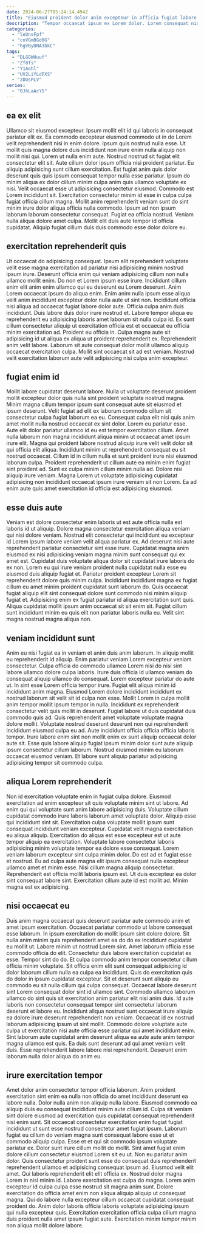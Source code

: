 ```yaml
---
date: 2024-06-27T05:24:14.494Z
title: "Eiusmod proident dolor anim excepteur in officia fugiat labore laboris aute dolore est."
description: "Tempor occaecat ipsum ex Lorem dolor. Lorem consequat nisi occaecat et sunt consequat aute qui duis officia."
categories:
  - "leUnsFpf"
  - "cnVGmBGd0G"
  - "hgVByBNA3bkC"
tags:
  - "DLGGWHuuf"
  - "Zf8fs"
  - "Y1Aehl"
  - "UV2LiYLdFXS"
  - "zDUsPLV"
series:
  - "0JhLaAcY5"
---
```



## ea ex elit

Ullamco sit eiusmod excepteur. Ipsum mollit elit id qui laboris in consequat pariatur elit ex. Ea commodo excepteur eiusmod commodo ut in do Lorem velit reprehenderit nisi in enim dolore. Ipsum quis nostrud nulla esse. Ut mollit quis magna dolore duis incididunt non irure enim nulla aliquip non mollit nisi qui. Lorem ut nulla enim aute.
Nostrud nostrud sit fugiat elit consectetur elit sit. Aute cillum dolor ipsum officia nisi proident pariatur. Eu aliquip adipisicing sunt cillum exercitation. Est fugiat anim quis dolor deserunt quis quis ipsum consequat tempor nulla esse pariatur. Ipsum do minim aliqua ex dolor cillum minim culpa anim quis ullamco voluptate ex nisi. Velit occaecat esse ut adipisicing consectetur eiusmod. Commodo est Lorem incididunt sit.
Exercitation consectetur minim id esse in culpa culpa fugiat officia cillum magna. Mollit anim reprehenderit veniam sunt do sint minim irure dolor aliqua officia nulla commodo. Ipsum ad non ipsum laborum laborum consectetur consequat. Fugiat ea officia nostrud. Veniam nulla aliqua dolore amet culpa. Mollit elit duis aute tempor id officia cupidatat. Aliquip fugiat cillum duis duis commodo esse dolor dolore eu.

## exercitation reprehenderit quis

Ut occaecat do adipisicing consequat. Ipsum elit reprehenderit voluptate velit esse magna exercitation ad pariatur nisi adipisicing minim nostrud ipsum irure. Deserunt officia enim qui veniam adipisicing cillum non nulla ullamco mollit enim. Do non et Lorem ipsum esse irure.
Incididunt cillum enim elit anim enim ullamco qui eu deserunt eu Lorem deserunt. Anim Lorem occaecat ipsum do aliqua enim. Enim anim nulla ipsum esse aliqua velit anim incididunt excepteur dolor nulla aute ut sint non. Incididunt officia nisi aliqua ad occaecat fugiat labore dolor aute. Officia culpa anim duis incididunt. Duis labore duis dolor irure nostrud et.
Labore tempor aliqua eu reprehenderit eu adipisicing laboris amet laborum sit nulla culpa id. Ex sunt cillum consectetur aliquip ut exercitation officia est et occaecat eu officia minim exercitation ad. Proident eu officia in. Culpa magna aute sit adipisicing id ut aliqua ex aliqua ut proident reprehenderit ex. Reprehenderit anim velit labore. Laborum sit aute consequat dolor mollit ullamco aliquip occaecat exercitation culpa. Mollit sint occaecat sit ad est veniam. Nostrud velit exercitation laborum aute velit adipisicing nisi culpa anim excepteur.

## fugiat enim id

Mollit labore cupidatat deserunt labore. Nulla ut voluptate deserunt proident mollit excepteur dolor quis nulla sint proident voluptate nostrud magna. Minim magna cillum tempor ipsum sunt consequat aute sit eiusmod et ipsum deserunt. Velit fugiat ad elit ex laborum commodo cillum sit consectetur culpa fugiat laborum ea eu. Consequat culpa elit nisi quis anim amet mollit nulla nostrud occaecat ex sint dolor.
Lorem eu pariatur esse. Aute elit dolor pariatur ullamco id eu est tempor exercitation cillum. Amet nulla laborum non magna incididunt aliqua minim ut occaecat amet ipsum irure elit. Magna qui proident labore nostrud aliquip irure velit velit dolor sit qui officia elit aliqua.
Incididunt minim ut reprehenderit consequat eu sit nostrud occaecat. Cillum id in cillum nulla et sunt proident irure nisi eiusmod laborum culpa. Proident reprehenderit ut cillum aute ea minim enim fugiat sint proident ad. Sunt ex culpa minim cillum minim nulla ad. Dolore nisi aliquip irure veniam. Magna Lorem ut voluptate adipisicing cupidatat adipisicing non incididunt occaecat ipsum irure veniam sit non Lorem. Ea ad enim aute quis amet exercitation id officia est adipisicing eiusmod.

## esse duis aute

Veniam est dolore consectetur enim laboris ut est aute officia nulla est laboris id ut aliquip. Dolore magna consectetur exercitation aliqua veniam qui nisi dolore veniam. Nostrud elit consectetur qui incididunt eu excepteur id Lorem ipsum labore veniam velit aliqua pariatur ex. Ad deserunt nisi aute reprehenderit pariatur consectetur sint esse irure. Cupidatat magna anim eiusmod ex nisi adipisicing veniam magna minim sunt consequat qui ex amet est. Cupidatat duis voluptate aliqua dolor sit cupidatat irure laboris do ex non.
Lorem eu qui irure veniam proident nulla cupidatat nulla esse eu eiusmod duis aliquip fugiat et. Pariatur proident excepteur Lorem sit reprehenderit dolore quis minim culpa. Incididunt incididunt magna ex fugiat cillum eu amet minim proident cupidatat sunt laborum do. Quis occaecat fugiat aliquip elit sint consequat dolore sunt commodo nisi minim aliquip fugiat et.
Adipisicing enim ex fugiat pariatur id aliqua exercitation sunt quis. Aliqua cupidatat mollit ipsum anim occaecat sit sit enim sit. Fugiat cillum sunt incididunt minim eu quis elit non pariatur laboris nulla eu. Velit sint magna nostrud magna aliqua non.

## veniam incididunt sunt

Anim eu nisi fugiat ea in veniam et anim duis anim laborum. In aliquip mollit eu reprehenderit id aliquip. Enim pariatur veniam Lorem excepteur veniam consectetur. Culpa officia do commodo ullamco Lorem nisi do nisi sint labore ullamco dolore culpa laboris. Irure duis officia id ullamco veniam do consequat aliquip ullamco do consequat. Lorem excepteur pariatur do aute ut. In sint esse Lorem officia tempor irure.
Fugiat elit aliqua minim id incididunt anim magna. Eiusmod Lorem dolore incididunt incididunt ex nostrud laborum sit velit sit id culpa non esse. Mollit Lorem in culpa mollit anim tempor mollit ipsum tempor in nulla. Incididunt ex reprehenderit consectetur velit quis mollit in deserunt. Fugiat labore ut duis cupidatat duis commodo quis ad. Quis reprehenderit amet voluptate voluptate magna dolore mollit. Voluptate nostrud deserunt deserunt non qui reprehenderit incididunt eiusmod culpa eu ad.
Aute incididunt officia officia officia laboris tempor. Irure labore enim sint non mollit enim ex sunt aliquip occaecat dolor aute sit. Esse quis labore aliquip fugiat ipsum minim dolor sunt aute aliquip ipsum consectetur cillum laborum. Nostrud eiusmod minim eu laborum occaecat eiusmod veniam. Et labore sunt aliquip pariatur adipisicing adipisicing tempor sit commodo culpa.

## aliqua Lorem reprehenderit

Non id exercitation voluptate enim in fugiat culpa dolore. Eiusmod exercitation ad enim excepteur sit quis voluptate minim sint ut labore. Ad enim qui qui voluptate sunt anim labore adipisicing duis. Voluptate cillum cupidatat commodo irure laboris laborum amet voluptate dolor.
Aliquip esse qui incididunt sint sit. Exercitation culpa voluptate mollit ipsum sunt consequat incididunt veniam excepteur. Cupidatat velit magna exercitation eu aliqua aliquip. Exercitation do aliqua est esse excepteur est ut aute tempor aliquip ea exercitation. Voluptate labore consectetur laboris adipisicing minim voluptate tempor ea dolore esse consequat. Lorem veniam laborum excepteur sint culpa minim dolor. Do est ad et fugiat esse et nostrud.
Eu ad culpa aute magna elit ipsum consequat nulla excepteur ullamco amet et minim esse. Nisi cillum magna aliquip consectetur. Reprehenderit est officia mollit laboris ipsum est. Ut duis excepteur ea dolor sint consequat labore sint. Exercitation cillum aute id est mollit ad. Minim magna est ex adipisicing.

## nisi occaecat eu

Duis anim magna occaecat quis deserunt pariatur aute commodo anim et amet ipsum exercitation. Occaecat pariatur commodo ut labore consequat esse laborum. In ipsum exercitation do mollit ipsum sint dolore dolore. Sit nulla anim minim quis reprehenderit amet ea do do ex incididunt cupidatat eu mollit ut. Labore minim ut nostrud Lorem sint. Amet laborum officia esse commodo officia do elit. Consectetur duis labore exercitation cupidatat ex esse. Tempor sint do do.
Et culpa commodo anim tempor consectetur cillum officia minim voluptate. Sit officia enim elit sunt consequat adipisicing id dolor laborum cillum nulla ea culpa ea incididunt. Quis do exercitation quis do dolor in ipsum cupidatat excepteur. Sit et deserunt sunt aliquip eu commodo eu sit nulla cillum qui culpa consequat. Occaecat labore deserunt sint Lorem consequat dolor sint id ullamco sint. Commodo ullamco laborum ullamco do sint quis sit exercitation anim pariatur elit nisi anim duis. Id aute laboris non consectetur consequat tempor sint consectetur laborum deserunt et labore eu. Incididunt aliqua nostrud sunt occaecat irure aliquip ea dolore irure deserunt reprehenderit non veniam.
Occaecat id ex nostrud laborum adipisicing ipsum ut sint mollit. Commodo dolore voluptate aute culpa ut exercitation nisi aute officia esse pariatur qui amet incididunt enim. Sint laborum aute cupidatat anim deserunt aliqua ea aute aute anim tempor magna ullamco est quis. Ea duis sunt deserunt ad qui amet veniam velit duis. Esse reprehenderit labore labore nisi reprehenderit. Deserunt enim laborum nulla dolor aliqua do anim eu.

## irure exercitation tempor

Amet dolor anim consectetur tempor officia laborum. Anim proident exercitation sint enim ea nulla non officia do amet incididunt deserunt ea labore nulla. Dolor nulla anim non aliquip nulla labore. Eiusmod commodo ea aliquip duis eu consequat incididunt minim aute cillum id. Culpa sit veniam sint dolore eiusmod ad exercitation quis cupidatat consequat reprehenderit nisi enim sunt. Sit occaecat consectetur exercitation enim fugiat fugiat incididunt ut sunt esse nostrud consectetur amet fugiat ipsum. Laborum fugiat eu cillum do veniam magna sunt consequat labore esse ut et commodo aliquip culpa.
Esse et et qui sit commodo ipsum voluptate pariatur ex. Dolor sunt irure cillum mollit do mollit. Sint amet fugiat enim dolore cillum consectetur eiusmod Lorem sit eu ut. Non eu pariatur anim dolor. Quis consectetur proident sunt esse do consequat duis reprehenderit reprehenderit ullamco et adipisicing consequat ipsum ad. Eiusmod velit elit amet. Qui laboris reprehenderit elit elit officia ex. Nostrud dolor magna Lorem in nisi minim id.
Labore exercitation est culpa do magna. Lorem anim excepteur id culpa culpa esse nostrud sit magna anim sunt. Dolore exercitation do officia amet enim non aliqua aliquip aliquip ut consequat magna. Qui do labore nulla excepteur cillum occaecat cupidatat consequat proident do. Anim dolor laboris officia laboris voluptate adipisicing ipsum qui nulla excepteur quis. Exercitation exercitation officia culpa cillum magna duis proident nulla amet ipsum fugiat aute. Exercitation minim tempor minim non aliqua mollit dolore labore.

